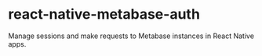 # react-native-metabase-auth
Manage sessions and make requests to Metabase instances in React Native apps.
